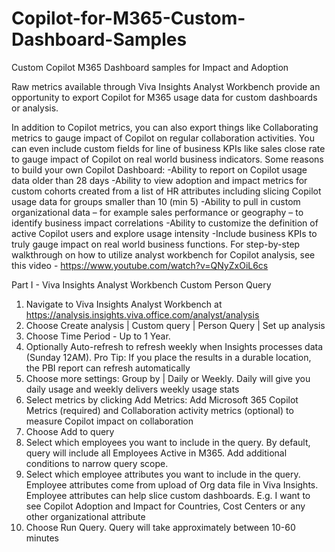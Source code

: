 # Copilot-for-M365-Custom-Dashboard-Samples
Custom Copilot M365 Dashboard samples for Impact and Adoption

Raw metrics available through Viva Insights Analyst Workbench provide an opportunity to export Copilot for M365 usage data for custom dashboards or analysis.  

In addition to Copilot metrics, you can also export things like Collaborating metrics to gauge impact of Copilot on regular collaboration activities.  You can even include custom fields for line of business KPIs like sales close rate to gauge impact of Copilot on real world business indicators.
Some reasons to build your own Copilot Dashboard:
-Ability to report on Copilot usage data older than 28 days
-Ability to view adoption and impact metrics for custom cohorts created from a list of HR attributes including slicing Copilot usage data for groups smaller than 10 (min 5)
-Ability to pull in custom organizational data – for example sales performance or geography – to identify business impact correlations
-Ability to customize the definition of active Copilot users and explore usage intensity
-Include business KPIs to truly gauge impact on real world business functions.
For step-by-step walkthrough on how to utilize analyst workbench for Copilot analysis, see this video - https://www.youtube.com/watch?v=QNyZxOiL6cs

Part I - Viva Insights Analyst Workbench Custom Person Query​

1. Navigate to Viva Insights Analyst Workbench at https://analysis.insights.viva.office.com/analyst/analysis​
2. Choose Create analysis | Custom query | Person Query | Set up analysis
3. Choose Time Period - Up to 1 Year.  ​
4. Optionally Auto-refresh to refresh weekly when Insights processes data (Sunday 12AM).  ​Pro Tip: If you place the results in a durable location, the PBI report can refresh automatically​
5. Choose more settings:  Group by | Daily or Weekly.  Daily will give you daily usage and weekly delivers weekly usage stats​
6. Select metrics by clicking Add Metrics:  Add Microsoft 365 Copilot Metrics (required) and Collaboration activity metrics (optional) to measure Copilot impact on collaboration
7. Choose Add to query 
8. Select which employees you want to include in the query.  By default, query will include all Employees Active in M365.  Add additional conditions to narrow query scope.
9. Select which employee attributes you want to include in the query.  Employee attributes come from upload of Org data file in Viva Insights.  Employee attributes can help slice custom dashboards.  E.g. I want to see Copilot Adoption and Impact for Countries, Cost Centers or any other organizational attribute
10. Choose Run Query.  Query will take approximately between 10-60 minutes









​
